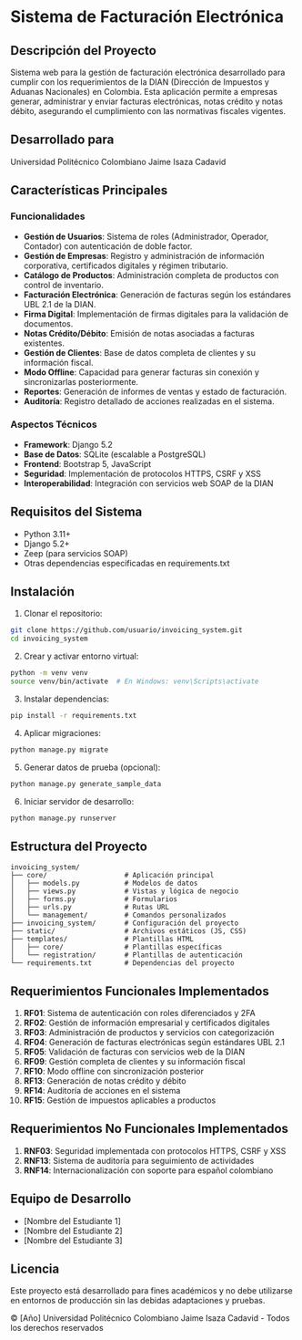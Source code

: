 # Sistema de Facturación Electrónica

## Descripción del Proyecto
Sistema web para la gestión de facturación electrónica desarrollado para cumplir con los requerimientos de la DIAN (Dirección de Impuestos y Aduanas Nacionales) en Colombia. Esta aplicación permite a empresas generar, administrar y enviar facturas electrónicas, notas crédito y notas débito, asegurando el cumplimiento con las normativas fiscales vigentes.

## Desarrollado para
Universidad Politécnico Colombiano Jaime Isaza Cadavid

## Características Principales

### Funcionalidades
- **Gestión de Usuarios**: Sistema de roles (Administrador, Operador, Contador) con autenticación de doble factor.
- **Gestión de Empresas**: Registro y administración de información corporativa, certificados digitales y régimen tributario.
- **Catálogo de Productos**: Administración completa de productos con control de inventario.
- **Facturación Electrónica**: Generación de facturas según los estándares UBL 2.1 de la DIAN.
- **Firma Digital**: Implementación de firmas digitales para la validación de documentos.
- **Notas Crédito/Débito**: Emisión de notas asociadas a facturas existentes.
- **Gestión de Clientes**: Base de datos completa de clientes y su información fiscal.
- **Modo Offline**: Capacidad para generar facturas sin conexión y sincronizarlas posteriormente.
- **Reportes**: Generación de informes de ventas y estado de facturación.
- **Auditoría**: Registro detallado de acciones realizadas en el sistema.

### Aspectos Técnicos
- **Framework**: Django 5.2
- **Base de Datos**: SQLite (escalable a PostgreSQL)
- **Frontend**: Bootstrap 5, JavaScript
- **Seguridad**: Implementación de protocolos HTTPS, CSRF y XSS
- **Interoperabilidad**: Integración con servicios web SOAP de la DIAN

## Requisitos del Sistema
- Python 3.11+
- Django 5.2+
- Zeep (para servicios SOAP)
- Otras dependencias especificadas en requirements.txt

## Instalación

1. Clonar el repositorio:
```bash
git clone https://github.com/usuario/invoicing_system.git
cd invoicing_system
```

2. Crear y activar entorno virtual:
```bash
python -m venv venv
source venv/bin/activate  # En Windows: venv\Scripts\activate
```

3. Instalar dependencias:
```bash
pip install -r requirements.txt
```

4. Aplicar migraciones:
```bash
python manage.py migrate
```

5. Generar datos de prueba (opcional):
```bash
python manage.py generate_sample_data
```

6. Iniciar servidor de desarrollo:
```bash
python manage.py runserver
```

## Estructura del Proyecto

```
invoicing_system/
├── core/                   # Aplicación principal
│   ├── models.py           # Modelos de datos
│   ├── views.py            # Vistas y lógica de negocio
│   ├── forms.py            # Formularios
│   ├── urls.py             # Rutas URL
│   └── management/         # Comandos personalizados
├── invoicing_system/       # Configuración del proyecto
├── static/                 # Archivos estáticos (JS, CSS)
├── templates/              # Plantillas HTML
│   ├── core/               # Plantillas específicas
│   └── registration/       # Plantillas de autenticación
└── requirements.txt        # Dependencias del proyecto
```

## Requerimientos Funcionales Implementados

1. **RF01**: Sistema de autenticación con roles diferenciados y 2FA
2. **RF02**: Gestión de información empresarial y certificados digitales
3. **RF03**: Administración de productos y servicios con categorización
4. **RF04**: Generación de facturas electrónicas según estándares UBL 2.1
5. **RF05**: Validación de facturas con servicios web de la DIAN
6. **RF09**: Gestión completa de clientes y su información fiscal
7. **RF10**: Modo offline con sincronización posterior
8. **RF13**: Generación de notas crédito y débito
9. **RF14**: Auditoría de acciones en el sistema
10. **RF15**: Gestión de impuestos aplicables a productos

## Requerimientos No Funcionales Implementados

1. **RNF03**: Seguridad implementada con protocolos HTTPS, CSRF y XSS
2. **RNF13**: Sistema de auditoría para seguimiento de actividades
3. **RNF14**: Internacionalización con soporte para español colombiano

## Equipo de Desarrollo
- [Nombre del Estudiante 1]
- [Nombre del Estudiante 2]
- [Nombre del Estudiante 3]

## Licencia
Este proyecto está desarrollado para fines académicos y no debe utilizarse en entornos de producción sin las debidas adaptaciones y pruebas.

© [Año] Universidad Politécnico Colombiano Jaime Isaza Cadavid - Todos los derechos reservados
